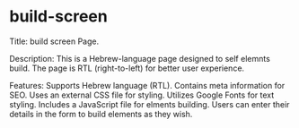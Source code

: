 # build-screen

Title: build screen Page.

Description:
This is a Hebrew-language page designed to self elemnts build. 
The page is RTL (right-to-left) for better user experience.

Features:
Supports Hebrew language (RTL).
Contains meta information for SEO.
Uses an external CSS file for styling.
Utilizes Google Fonts for text styling.
Includes a JavaScript file for elments building.
Users can enter their details in the form to build elements as they wish.
